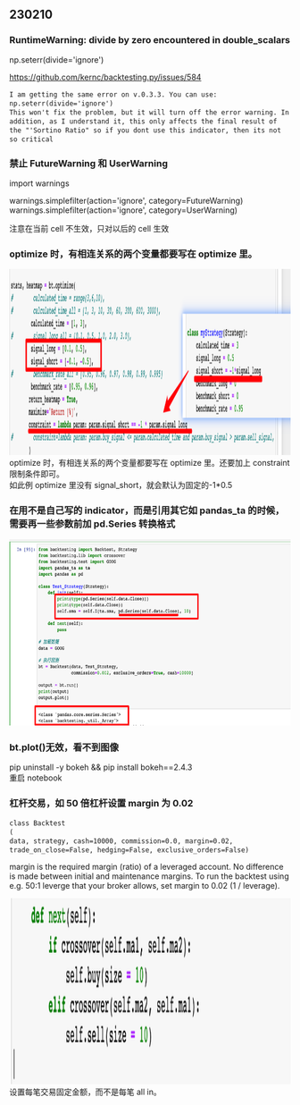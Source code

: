 ## 230210

### RuntimeWarning: divide by zero encountered in double_scalars

np.seterr(divide='ignore')

https://github.com/kernc/backtesting.py/issues/584

```
I am getting the same error on v.0.3.3. You can use: np.seterr(divide='ignore')
This won't fix the problem, but it will turn off the error warning. In addition, as I understand it, this only affects the final result of the "'Sortino Ratio" so if you dont use this indicator, then its not so critical
```

### 禁止 FutureWarning 和 UserWarning

import warnings

warnings.simplefilter(action='ignore', category=FutureWarning)  
warnings.simplefilter(action='ignore', category=UserWarning)

注意在当前 cell 不生效，只对以后的 cell 生效

### optimize 时，有相连关系的两个变量都要写在 optimize 里。

<img src='./img/2023-02-10-20-45-15.png' height=333px></img>  
optimize 时，有相连关系的两个变量都要写在 optimize 里。还要加上 constraint 限制条件即可。  
如此例 optimize 里没有 signal_short，就会默认为固定的-1\*0.5

### 在用不是自己写的 indicator，而是引用其它如 pandas_ta 的时候，需要再一些参数前加 pd.Series 转换格式

<img src='./img/2023-02-16-02-27-30.png' height=333px></img>

### bt.plot()无效，看不到图像

pip uninstall -y bokeh && pip install bokeh==2.4.3  
重启 notebook

### 杠杆交易，如 50 倍杠杆设置 margin 为 0.02

```
class Backtest
(
data, strategy, cash=10000, commission=0.0, margin=0.02, trade_on_close=False, hedging=False, exclusive_orders=False)

```

margin is the required margin (ratio) of a leveraged account. No difference is made between initial and maintenance margins. To run the backtest using e.g. 50:1 leverge that your broker allows, set margin to 0.02 (1 / leverage).

<img src='./img/2023-02-26-11-46-45.png' height=333px></img>  
设置每笔交易固定金额，而不是每笔 all in。
